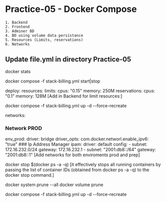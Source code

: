 # Practice-05 - Docker Compose
	1. Backend
	2. Frontend
	3. Adminer BD
	4. BD using volume data persistance
	5. Resources (Limits, reservations)
	6. Networks

## Update file.yml in directory Practice-05

docker stats

docker compose -f stack-billing.yml start|stop

deploy:
      resources:
        limits:
          cpus: "0.15"
          memory: 250M
        reservations:
          cpus: "0.1"
          memory: 128M
[Add in Backend for limit resources:]

docker compose -f stack-billing.yml up -d --force-recreate

networks:
  ### Network PROD
  env_prod:
    driver: bridge
    driver_opts:
      com.docker.networl.enable_ipv6: "true"
    ### Ip Address Manager
    ipam:
      driver: default
      config:
        - subnet: 172.16.232.0/24
          gateway: 172.16.232.1
        - subnet: "2001:db8::/64"
          gateway: "2001:db8::1"
[Add networks for both enviroments prod and prep]

docker stop $(docker ps -a -q) [it effectively stops all running containers by passing the list of container IDs (obtained from docker ps -a -q) to the docker stop command.]

docker system prune --all
docker volume prune

docker compose -f stack-billing.yml up -d --force-recreate